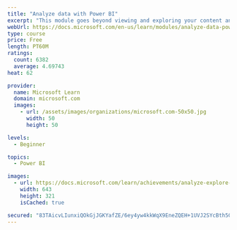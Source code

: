 ```yaml
---
title: "Analyze data with Power BI"
excerpt: "This module goes beyond viewing and exploring your content and explains how to interact with it by working with reports and dashboards to uncover and share new business insights."
webUrl: https://docs.microsoft.com/en-us/learn/modules/analyze-data-power-bi/
type: course
price: Free
length: PT60M
ratings:
  count: 6382
  average: 4.69743
heat: 62

provider:
  name: Microsoft Learn
  domain: microsoft.com
  images:
    - url: /assets/images/organizations/microsoft.com-50x50.jpg
      width: 50
      height: 50

levels:
  - Beginner

topics:
  - Power BI

images:
  - url: https://docs.microsoft.com/learn/achievements/analyze-explore-data-power-bi-social.png
    width: 643
    height: 321
    isCached: true

secured: "83TAicvLIunxiQOkGjJGKYafZE/6ey4yw4kkWqX9EneZQEH+1UVJ2SYcBth5GBwU5h2F6NhvNiNaugtCeiaYqaFBJOq+maOZQo5SqSOR3/+5Mo1EuEcXaPhltd+FFzQ89KmXZ/tUfdX+3qehQY6bnrqN7tdOWYHlptCYcuBrVahQmONBx/Mg2dDWY7uAXhZEIIIfyHr/NVtNLutyEAFr4okEk84A/nYCbGVvwQBCbmI95rvmenC1BkRJS2HaoxD7Fxl7MaMnowxmvOiq4D3WTN2fd1xKfnixzkwBLPfeRLKJhpCsXO9VR/0RVyf5/9ry9zRSqxjTuF8PkCGh0Rl0DAfiP0Z7x3vhp/lfQlG/GhvB85fwrHsfGRBHeJKFtrIHt0UvmSatdlnWZGCYPPWaFvjfZkVR8hjLcFqQO4RmDfw=;a1F/BddeFhYqC6ftZ/it2g=="
---
```


